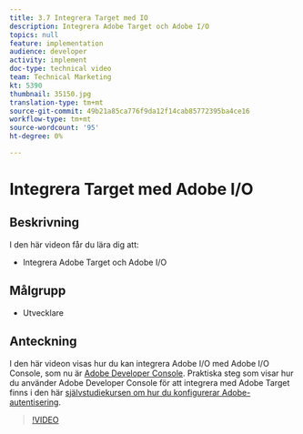```yaml
---
title: 3.7 Integrera Target med IO
description: Integrera Adobe Target och Adobe I/O
topics: null
feature: implementation
audience: developer
activity: implement
doc-type: technical video
team: Technical Marketing
kt: 5390
thumbnail: 35150.jpg
translation-type: tm+mt
source-git-commit: 49b21a85ca776f9da12f14cab85772395ba4ce16
workflow-type: tm+mt
source-wordcount: '95'
ht-degree: 0%

---
```



# Integrera Target med Adobe I/O

## Beskrivning

I den här videon får du lära dig att:

* Integrera Adobe Target och Adobe I/O

## Målgrupp

* Utvecklare

## Anteckning

I den här videon visas hur du kan integrera Adobe I/O med Adobe I/O Console, som nu är [Adobe Developer Console](https://console.adobe.io/home). Praktiska steg som visar hur du använder Adobe Developer Console för att integrera med Adobe Target finns i den här [självstudiekursen om hur du konfigurerar Adobe-autentisering](https://docs.adobe.com/content/help/en/target-learn/tutorials/apis/configure-io-target-integration.html#tutorials).

>[!VIDEO](https://video.tv.adobe.com/v/35150/?quality=12)


